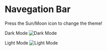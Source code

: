 # Navegation Bar

Press the Sun/Moon icon to change the theme!

Dark Mode
![Dark Mode](https://github.com/Gurottesque/News-App/assets/87156289/8b0141e7-6bf5-41a9-9609-cc2ea7bebf51)

Light Mode
![Light Mode](https://github.com/Gurottesque/News-App/assets/87156289/c4dec2d1-04e2-4cab-bed5-8625ef6ed7aa)


